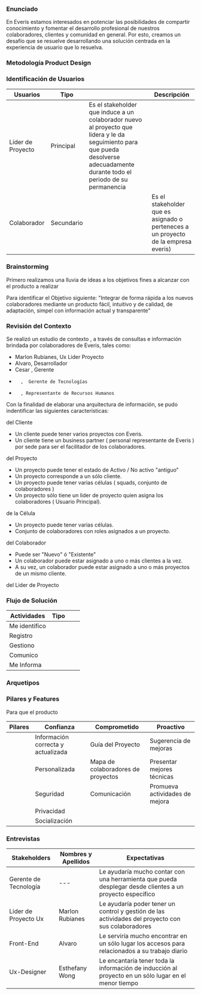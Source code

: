 

### Enunciado
En Everis estamos interesados en potenciar las posibilidades de compartir conocimiento y fomentar el desarrollo profesional de nuestros colaboradores, clientes y comunidad en general. Por esto, creamos un desafío que se resuelve desarrollando una solución centrada en la experiencia de usuario que lo resuelva.


### Metodología Product Design

### Identificación de Usuarios

| Usuarios  |Tipo|  | Descripción|
| ---- | ---- |---- |---- |
| Líder de Proyecto | Principal|  Es el stakeholder que induce  a un colaborador nuevo al  proyecto que lidera y le da seguimiento para que pueda desolverse adecuadamente durante todo el periodo de su permanencia|
| Colaborador | Secundario| |Es el stakeholder que es asignado o perteneces a un proyecto de la empresa everis)



### Brainstorming
Primero realizamos una lluvia de ideas a los objetivos fines a alcanzar con el producto a realizar

Para identificar el Objetivo siguiente:
"Integrar de forma rápida a los nuevos colaboradores mediante un producto fácil, intuitivo y de calidad, de
adaptación, simpel con información actual y transparente"


### Revisión del Contexto
Se realizó un estudio de contexto , a través de consultas e información brindada por colaboradores de Everis, tales como: 
- Marlon Rubianes, Ux Lider Proyecto
- Alvaro, Desarrollador 
- Cesar ,   Gerente 
-       ,  Gerente de Tecnologías
-       , Representante de Recursos Humanos

Con la finalidad de elaborar una arquitectura de información, se pudo indentificar las siguientes características:

del Cliente
- Un cliente puede tener varios proyectos con Everis.
- Un cliente tiene un business partner ( personal representante de Everis ) por sede para ser el facilitador de los colaboradores.
 
del Proyecto
- Un proyecto puede tener el estado de Activo / No activo "antiguo" 
- Un proyecto corresponde a un sólo cliente.
- Un proyecto puede tener varias células ( squads, conjunto de colaboradores )
- Un proyecto sólo tiene un lider de proyecto quien asigna los colaboradores ( Usuario Principal).

de la Célula
- Un proyecto puede tener varias células.
- Conjunto de colaboradores con roles asignados a un proyecto.

del Colaborador
- Puede ser "Nuevo" ó "Existente"
- Un colaborador puede estar asignado a uno o más clientes a la vez.
- A su vez, un colaborador puede estar asignado a uno o más proyectos de un mismo cliente.




del Lider de Proyecto 





###  Flujo de Solución

| Actividades  |Tipo|  | |
| ---- | ---- |---- |---- |
| Me identifico| | | |
| Registro || | |
| Gestiono | | | |
| Comunico | | | |
| Me Informa | | | |



### Arquetipos








### Pilares y Features
Para que el producto 


| Pilares  | Confianza | Comprometido |Proactivo |
| ---- | ---- | ---- |---- |
|  |Información correcta y actualizada |Guía del Proyecto | Sugerencia de mejoras|
|  |Personalizada |Mapa de colaboradores de proyectos  | Presentar mejores técnicas |
|  |Seguridad | Comunicación  | Promueva actividades de mejora|
|  |Privacidad | | |
|  |Socialización |  | |





### Entrevistas
| Stakeholders|Nombres y Apellidos | Expectativas |
| ---- |---- |---- |
| Gerente de Tecnología | ---  |  Le ayudaría mucho contar con una herramienta que pueda desplegar desde clientes a un proyecto específico  | 
| Lider de Proyecto Ux | Marlon Rubianes | Le ayudaría poder tener un control y gestión de las actividades del proyecto con sus colaboradores | 
| Front-End   |  Alvaro | Le serviría mucho encontrar en un sólo lugar los accesos para relacionados a su trabajo diario |
| Ux-Designer | Esthefany Wong | Le encantaría tener toda la información de inducción al proyecto en un sólo lugar en el menor tiempo|










